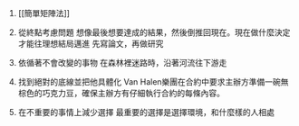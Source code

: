 1. [[簡單矩陣法]]

2. 從終點考慮問題
想像最後想要達成的結果，然後倒推回現在。現在做什麼決定才能往理想結局邁進
先寫論文，再做研究

3. 依循著不會改變的事物
在森林裡迷路時，沿著河流往下游走

4. 找到絕對的底線並把他具體化
Van Halen樂團在合約中要求主辦方準備一碗無棕色的巧克力豆，確保主辦方有仔細執行合約的每條內容。

5. 在不重要的事情上減少選擇
最重要的選擇是選擇環境，和什麼樣的人相處

